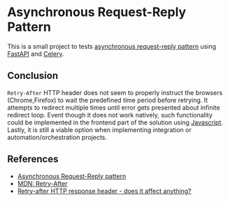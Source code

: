 # Asynchronous Request-Reply Pattern

This is a small project to tests [asynchronous request-reply pattern](https://docs.microsoft.com/en-us/azure/architecture/patterns/async-request-reply) using [FastAPI](https://fastapi.tiangolo.com/) and [Celery](https://docs.celeryproject.org/en/stable/).

## Conclusion

`Retry-After` HTTP header does not seem to properly instruct the browsers (Chrome,Firefox) to wait the predefined time period before retrying. It attempts to redirect multiple times until error gets presented about infinite redirect loop. Event though it does not work natively, such functionality could be implemented in the frontend part of the solution using [Javascript](https://medium.com/javascript-everyday/http-requests-polling-like-a-hero-with-rxjs-474a2e1fa057). Lastly, it is still a viable option when implementing integration or automation/orchestration projects.

## References

 - [Asynchronous Request-Reply pattern](https://docs.microsoft.com/en-us/azure/architecture/patterns/async-request-reply)
 - [MDN: Retry-After](https://developer.mozilla.org/en-US/docs/Web/HTTP/Headers/Retry-After)
 - [Retry-after HTTP response header - does it affect anything?](https://stackoverflow.com/questions/3764075/retry-after-http-response-header-does-it-affect-anything)
